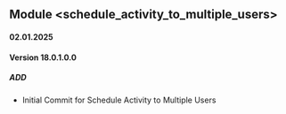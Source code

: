 ## Module <schedule_activity_to_multiple_users>

#### 02.01.2025
#### Version 18.0.1.0.0
##### ADD

- Initial Commit for Schedule Activity to Multiple Users
